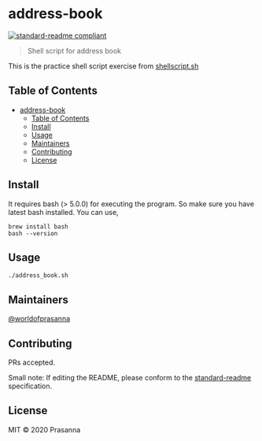 # address-book

[![standard-readme compliant](https://img.shields.io/badge/standard--readme-OK-green.svg?style=flat-square)](https://github.com/RichardLitt/standard-readme)

> Shell script for address book

This is the practice shell script exercise from [shellscript.sh](https://www.shellscript.sh/exercises.html)

## Table of Contents

- [address-book](#address-book)
  - [Table of Contents](#table-of-contents)
  - [Install](#install)
  - [Usage](#usage)
  - [Maintainers](#maintainers)
  - [Contributing](#contributing)
  - [License](#license)

## Install

It requires bash (> 5.0.0) for executing the program. So make sure you have latest bash installed. You can use,
```
brew install bash
bash --version
```

## Usage

```
./address_book.sh
```

## Maintainers

[@worldofprasanna](https://github.com/worldofprasanna)

## Contributing

PRs accepted.

Small note: If editing the README, please conform to the [standard-readme](https://github.com/RichardLitt/standard-readme) specification.

## License

MIT © 2020 Prasanna
